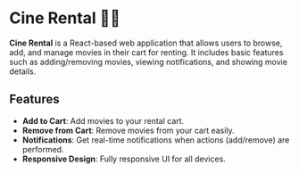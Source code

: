 # Cine Rental 🎥🍿

**Cine Rental** is a React-based web application that allows users to browse, add, and manage movies in their cart for renting. It includes basic features such as adding/removing movies, viewing notifications, and showing movie details.
## Features

- **Add to Cart**: Add movies to your rental cart.
- **Remove from Cart**: Remove movies from your cart easily.
- **Notifications**: Get real-time notifications when actions (add/remove) are performed.
- **Responsive Design**: Fully responsive UI for all devices.
